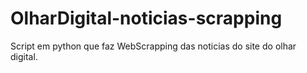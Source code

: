 # OlharDigital-noticias-scrapping
Script em python que faz WebScrapping das noticias do site do olhar digital.
